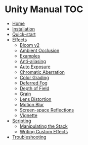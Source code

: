 Unity Manual TOC
================

 - [Home](index.md)
 - [Installation](Installation.md)
 - [Quick-start](Quick-Start.md)
 - [Effects]()
	 - [Bloom v2](Bloomv2.md)
	 - [Ambient Occlusion](AmbientOcclusion.md)
	 - [Examples](Examples.md)
	 - [Anti-aliasing](Anti-aliasing.md)
	 - [Auto Exposure](Auto-Exposure.md)
	 - [Chromatic Aberration](Chromatic-Aberration.md)
	 - [Color Grading](Color-Grading.md)
	 - [Deferred Fog](Deferred-Fog.md)
	 - [Depth of Field](Depth-of-Field.md)
	 - [Grain](Grain.md)
	 - [Lens Distortion](Lens-Distortion.md)
	 - [Motion Blur](Motion-Blur.md)
	 - [Screen-space Reflections](Screen-space-Reflections.md)
	 - [Vignette](Vignette.md)
 - [Scripting]()
	 - [Manipulating the Stack](Manipulating-the-Stack.md)
	 - [Writing Custom Effects](Writing-Custom-Effects.md)
 - [Troubleshooting](Troubleshooting.md)


